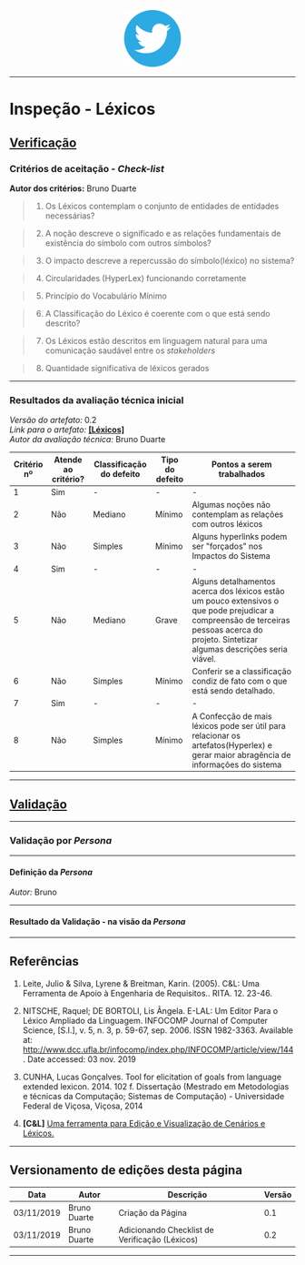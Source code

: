 <span style="margin-left: 40%;">![Twitter Logo](../images/twitter-logo-100px.png)</span>

***

# Inspeção - Léxicos


## <a href="#">**Verificação**</a>

### Critérios de aceitação - _Check-list_

**Autor dos critérios:** Bruno Duarte

> 1. Os Léxicos contemplam o conjunto de entidades de entidades necessárias?

> 2. A noção descreve o significado e as
relações fundamentais de existência do símbolo
com outros símbolos?

> 3. O impacto descreve a repercussão do símbolo(léxico) no sistema?

> 4. Circularidades (HyperLex) funcionando corretamente

> 5. Princípio do Vocabulário Mínimo

> 6. A Classificação do Léxico é coerente com o que está sendo descrito?

> 7. Os Léxicos estão descritos em linguagem natural para uma comunicação saudável entre os *stakeholders*

> 8. Quantidade significativa de léxicos gerados

---

### Resultados da avaliação técnica inicial

*Versão do artefato:* 0.2 </br>
*Link para o artefato:* <a href="../../modelagem/lexicos/lexicos">**[Léxicos]**</a> </br>
*Autor da avaliação técnica:* Bruno Duarte</br>

| Critério nº | Atende ao critério? | Classificação do defeito | Tipo do defeito | Pontos a serem trabalhados |
|-------------|---------------------|--------------------------|-----------------|----------------------------|
| 1 | Sim | - | - |  - |
| 2 | Não| Mediano | Mínimo | Algumas noções não contemplam as relações com outros léxicos|
| 3 | Não | Simples | Mínimo | Alguns hyperlinks podem ser "forçados" nos Impactos do Sistema |
| 4 | Sim | - | - | - |
| 5 | Não | Mediano | Grave | Alguns detalhamentos acerca dos léxicos estão um pouco extensivos o que pode prejudicar a compreensão de terceiras pessoas acerca do projeto. Sintetizar algumas descrições seria viável. |
| 6 | Não | Simples| Mínimo | Conferir se a classificação condiz de fato com o que está sendo detalhado. |
| 7 | Sim | - | - | - |
| 8 | Não | Simples | Mínimo | A Confecção de mais léxicos pode ser útil para relacionar os artefatos(Hyperlex) e gerar maior abragência de informações do sistema |

---


## <a href="#">**Validação**</a>
***
### Validação por *Persona*

***
#### Definição da *Persona*
*Autor:* Bruno</br>
> 

***
#### Resultado da Validação - na visão da *Persona*

***
## Referências

1. Leite, Julio & Silva, Lyrene & Breitman, Karin. (2005). C&L: Uma Ferramenta de Apoio à Engenharia de Requisitos.. RITA. 12. 23-46. 

2. NITSCHE, Raquel; DE BORTOLI, Lis Ângela. E-LAL: Um Editor Para o Léxico Ampliado da Linguagem. INFOCOMP Journal of Computer Science, [S.l.], v. 5, n. 3, p. 59-67, sep. 2006. ISSN 1982-3363. Available at: <http://www.dcc.ufla.br/infocomp/index.php/INFOCOMP/article/view/144>. Date accessed: 03 nov. 2019

3. CUNHA, Lucas Gonçalves. Tool for elicitation of goals from language extended lexicon. 2014. 102 f. Dissertação (Mestrado em Metodologias e técnicas da Computação; Sistemas de Computação) - Universidade Federal de Viçosa, Viçosa, 2014

4. **[C&L]** <a href="http://pes.inf.puc-rio.br/cel/index_old.htm"> Uma ferramenta para Edição e Visualização de Cenários e Léxicos.</a>
---


## Versionamento de edições desta página


| Data       | Autor            | Descrição         | Versão |
| ---------- | ---------------- | ----------------- | ------ |
| 03/11/2019 | Bruno Duarte | Criação da Página | 0.1    |
| 03/11/2019 | Bruno Duarte | Adicionando Checklist de Verificação (Léxicos)| 0.2    |


***

